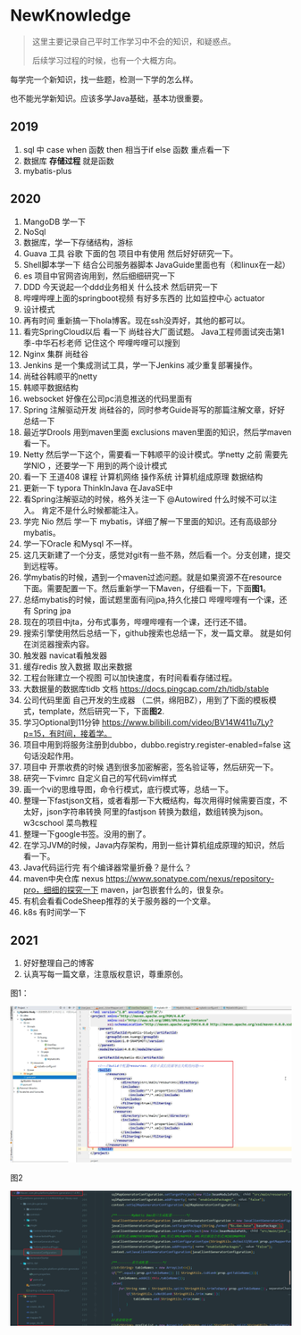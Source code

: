 # NewKnowledge

> 这里主要记录自己平时工作学习中不会的知识，和疑惑点。
>
> 后续学习过程的时候，也有一个大概方向。



每学完一个新知识，找一些题，检测一下学的怎么样。

也不能光学新知识。应该多学Java基础，基本功很重要。

## 2019

1. sql 中 case when 函数 then 相当于if else 函数   重点看一下
2. 数据库 **存储过程**  就是函数
3. mybatis-plus



## 2020

1. MangoDB 学一下
2. NoSql
3. 数据库，学一下存储结构，游标
4. Guava  工具 谷歌 下面的包 项目中有使用 然后好好研究一下。
5. Shell脚本学一下  结合公司服务器脚本  JavaGuide里面也有（和linux在一起） 
7. es 项目中官网咨询用到，然后细细研究一下
8. DDD  今天说起一个ddd业务相关 什么技术 然后研究一下
9. 哔哩哔哩上面的springboot视频  有好多东西的 比如监控中心 actuator
10. 设计模式
11. 再有时间 重新搞一下hola博客。现在ssh没弄好，其他的都可以。
12. 看完SpringCloud以后  看一下 尚硅谷大厂面试题。 Java工程师面试突击第1季-中华石杉老师  记住这个 哔哩哔哩可以搜到
13. Nginx 集群 尚硅谷
14. Jenkins 是一个集成测试工具，学一下Jenkins 减少重复部署操作。
15. 尚硅谷韩顺平的netty
16. 韩顺平数据结构 
17. websocket 好像在公司pc消息推送的代码里面有  
18. Spring 注解驱动开发 尚硅谷的，同时参考Guide哥写的那篇注解文章，好好总结一下
19. 最近学Drools 用到maven里面 exclusions  maven里面的知识，然后学maven看一下。
20. Netty 然后学一下这个，需要看一下韩顺平的设计模式。学netty 之前 需要先学NIO  ，还要学一下 用到的两个设计模式
22. 看一下 王道408 课程 计算机网络 操作系统 计算机组成原理 数据结构
24. 更新一下 typora ThinkInJava 在JavaSE中 
25. 看Spring注解驱动的时候，格外关注一下  @Autowired 什么时候不可以注入。 肯定不是什么时候都能注入。
26. 学完 Nio 然后 学一下 mybatis，详细了解一下里面的知识。还有高级部分mybatis。
27. 学一下Oracle 和Mysql 不一样。
28. 这几天新建了一个分支，感觉对git有一些不熟，然后看一个。分支创建，提交到远程等。
29. 学mybatis的时候，遇到一个maven过滤问题。就是如果资源不在resource 下面。需要配置一下。然后重新学一下Maven，仔细看一下，下面**图1**。
30. 总结mybatis的时候，面试题里面有问jpa,持久化接口 哔哩哔哩有一个课，还有 Spring jpa
31. 现在的项目中jta，分布式事务，哔哩哔哩有一个课，还行还不错。
32. 搜索引擎使用然后总结一下，github搜索也总结一下，发一篇文章。 就是如何在浏览器搜索内容。
33. 触发器 navicat看触发器
34. 缓存redis 放入数据 取出来数据
36. 工程台账建立一个视图 可以加快速度，有时间看看存储过程。
38. 大数据量的数据库tidb 文档 https://docs.pingcap.com/zh/tidb/stable
41. 公司代码里面 自己开发的生成器 （二供，绵阳BZ），用到了下面的模板模式，template，然后研究一下，下面**图2**.
42. 学习Optional到11分钟 https://www.bilibili.com/video/BV14W411u7Ly?p=15，有时间，接着学。
48. 项目中用到将服务注册到dubbo，dubbo.registry.register-enabled=false 这句话没起作用。
49. 项目中 开票收费的时候 遇到很多加密解密，签名验证等，然后研究一下。
50. 研究一下vimrc 自定义自己的写代码vim样式
51. 画一个vi的思维导图，命令行模式，底行模式等，总结一下。
53. 整理一下fastjson文档，或者看那一下大概结构，每次用得时候需要百度，不太好，json字符串转换 阿里的fastjson 转换为数组，数组转换为json。w3cschool  菜鸟教程
54. 整理一下google书签。没用的删了。
55. 在学习JVM的时候，Java内存架构，用到一些计算机组成原理的知识，然后看一下。
56. Java代码运行完 有个编译器常量折叠？是什么？
58. maven中央仓库  nexus  https://www.sonatype.com/nexus/repository-pro，细细的探究一下 maven，jar包嵌套什么的，很复杂。
59. 有机会看看CodeSheep推荐的关于服务器的一个文章。
46. k8s 有时间学一下



## 2021

1. 好好整理自己的博客
2. 认真写每一篇文章，注意版权意识，尊重原创。





图1：

![image-20200826193440593](../media/pictures/NewKnowledge.assets/image-20200826193440593.png)

 图2

![image-20201026175951743](../media/pictures/NewKnowledge.assets/image-20201026175951743.png)